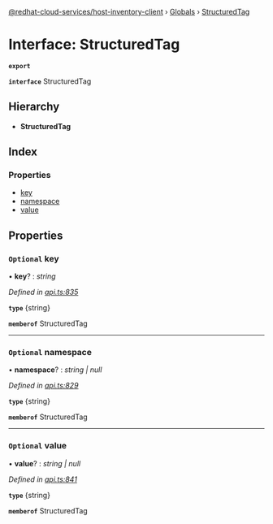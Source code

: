[@redhat-cloud-services/host-inventory-client](../README.md) › [Globals](../globals.md) › [StructuredTag](structuredtag.md)

# Interface: StructuredTag

**`export`** 

**`interface`** StructuredTag

## Hierarchy

* **StructuredTag**

## Index

### Properties

* [key](structuredtag.md#optional-key)
* [namespace](structuredtag.md#optional-namespace)
* [value](structuredtag.md#optional-value)

## Properties

### `Optional` key

• **key**? : *string*

*Defined in [api.ts:835](https://github.com/RedHatInsights/javascript-clients/blob/master/packages/host-inventory/api.ts#L835)*

**`type`** {string}

**`memberof`** StructuredTag

___

### `Optional` namespace

• **namespace**? : *string | null*

*Defined in [api.ts:829](https://github.com/RedHatInsights/javascript-clients/blob/master/packages/host-inventory/api.ts#L829)*

**`type`** {string}

**`memberof`** StructuredTag

___

### `Optional` value

• **value**? : *string | null*

*Defined in [api.ts:841](https://github.com/RedHatInsights/javascript-clients/blob/master/packages/host-inventory/api.ts#L841)*

**`type`** {string}

**`memberof`** StructuredTag
